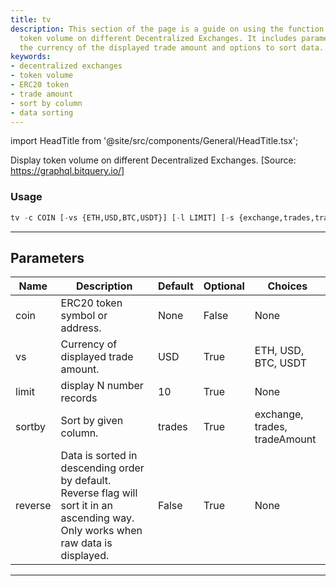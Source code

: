 ```yaml
---
title: tv
description: This section of the page is a guide on using the function to display
  token volume on different Decentralized Exchanges. It includes parameters such as
  the currency of the displayed trade amount and options to sort data.
keywords:
- decentralized exchanges
- token volume
- ERC20 token
- trade amount
- sort by column
- data sorting
---
```


import HeadTitle from '@site/src/components/General/HeadTitle.tsx';

<HeadTitle title="tv - Onchain - Crypto - Reference | OpenBB Terminal Docs" />

Display token volume on different Decentralized Exchanges. [Source: https://graphql.bitquery.io/]

### Usage

```python
tv -c COIN [-vs {ETH,USD,BTC,USDT}] [-l LIMIT] [-s {exchange,trades,tradeAmount}] [-r]
```

---

## Parameters

| Name | Description | Default | Optional | Choices |
| ---- | ----------- | ------- | -------- | ------- |
| coin | ERC20 token symbol or address. | None | False | None |
| vs | Currency of displayed trade amount. | USD | True | ETH, USD, BTC, USDT |
| limit | display N number records | 10 | True | None |
| sortby | Sort by given column. | trades | True | exchange, trades, tradeAmount |
| reverse | Data is sorted in descending order by default. Reverse flag will sort it in an ascending way. Only works when raw data is displayed. | False | True | None |

---
